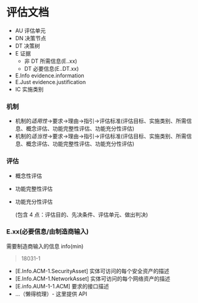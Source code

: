 # 评估文档

- AU 评估单元
- DN 决策节点
- DT 决策树
- E 证据
  - 非 DT 所需信息(E.<Type>.xx)
  - DT 必要信息(E.<Type>.DT.xx)
- E.Info evidence.information
- E.Just evidence.justification
- IC 实施类别

### 机制

- 机制的*适用性*->要求->理由->指引->评估标准(评估目标、实施类别、所需信息、概念评估、功能完整性评估、功能充分性评估)
- 机制的*适当性*->要求->理由->指引->评估标准(评估目标、实施类别、所需信息、概念评估、功能完整性评估、功能充分性评估)

### 评估

- 概念性评估
- 功能完整性评估
- 功能充分性评估

  (包含 4 点：评估目的、先决条件、评估单元、做出判决)

### E.xx(必要信息/由制造商输入)

需要制造商输入的信息 info(min)

> 18031-1

- [E.Info.ACM-1.SecurityAsset] 实体可访问的每个安全资产的描述
- [E.Info.ACM-1.NetworkAsset] 实体可访问的每个网络资产的描述
- [E.info.AUM-1-1.ACM] 要求的接口描述
- ...（懒得梳理）- 这里提供 API
